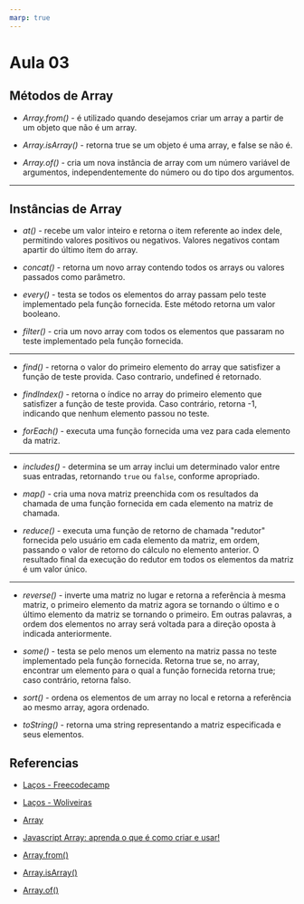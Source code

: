 ```yaml
---
marp: true
---
```


# Aula 03

## Métodos de Array

- _Array.from()_ - é utilizado quando desejamos criar um array a partir de um objeto que não é um array.

- _Array.isArray()_ - retorna true se um objeto é uma array, e false se não é.

- _Array.of()_ - cria um nova instância de array com um número variável de argumentos, independentemente do número ou do tipo dos argumentos.

---

## Instâncias de Array

- _at()_ - recebe um valor inteiro e retorna o item referente ao index dele, permitindo valores positivos ou negativos. Valores negativos contam apartir do último item do array.

- _concat()_ - retorna um novo array contendo todos os arrays ou valores passados como parâmetro.

- _every()_ - testa se todos os elementos do array passam pelo teste implementado pela função fornecida. Este método retorna um valor booleano.

- _filter()_ - cria um novo array com todos os elementos que passaram no teste implementado pela função fornecida.

---

- _find()_ - retorna o valor do primeiro elemento do array que satisfizer a função de teste provida. Caso contrario, undefined é retornado.

- _findIndex()_ - retorna o índice no array do primeiro elemento que satisfizer a função de teste provida. Caso contrário, retorna -1, indicando que nenhum elemento passou no teste.

- _forEach()_ - executa uma função fornecida uma vez para cada elemento da matriz.

---

- _includes()_ - determina se um array inclui um determinado valor entre suas entradas, retornando `true` ou `false`, conforme apropriado.

- _map()_ - cria uma nova matriz preenchida com os resultados da chamada de uma função fornecida em cada elemento na matriz de chamada.

- _reduce()_ - executa uma função de retorno de chamada "redutor" fornecida pelo usuário em cada elemento da matriz, em ordem, passando o valor de retorno do cálculo no elemento anterior. O resultado final da execução do redutor em todos os elementos da matriz é um valor único.

---

- _reverse()_ - inverte uma matriz no lugar e retorna a referência à mesma matriz, o primeiro elemento da matriz agora se tornando o último e o último elemento da matriz se tornando o primeiro. Em outras palavras, a ordem dos elementos no array será voltada para a direção oposta à indicada anteriormente.

- _some()_ - testa se pelo menos um elemento na matriz passa no teste implementado pela função fornecida. Retorna true se, no array, encontrar um elemento para o qual a função fornecida retorna true; caso contrário, retorna falso.

- _sort()_ - ordena os elementos de um array no local e retorna a referência ao mesmo array, agora ordenado.

- _toString()_ - retorna uma string representando a matriz especificada e seus elementos.

## Referencias

- [Laços - Freecodecamp](https://www.freecodecamp.org/portuguese/news/lacos-em-javascript-explicados-lacos-for-while-do-while-e-mais/)
- [Laços - Woliveiras](https://woliveiras.com.br/posts/la%C3%A7os-de-repeti%C3%A7%C3%A3o-for-for-in-for-of/)

- [Array](https://developer.mozilla.org/pt-BR/docs/Web/JavaScript/Reference/Global_Objects/Array)

- [Javascript Array: aprenda o que é como criar e usar!](https://blog.betrybe.com/javascript/javascript-array/)

- [Array.from()](https://developer.mozilla.org/pt-BR/docs/Web/JavaScript/Reference/Global_Objects/Array/from)

- [Array.isArray()](https://developer.mozilla.org/pt-BR/docs/Web/JavaScript/Reference/Global_Objects/Array/isArray)

- [Array.of()](https://developer.mozilla.org/pt-BR/docs/Web/JavaScript/Reference/Global_Objects/Array/of)
